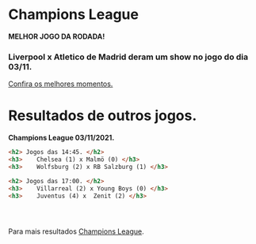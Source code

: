 <h1> Champions League </h1>

<strong> MELHOR JOGO DA RODADA! </strong> <h3> Liverpool x Atletico de Madrid deram um show no jogo do dia 03/11. </h3> [Confira os melhores momentos.](https://www.youtube.com/watch?v=EipAtzaSTqA)

<h1> Resultados de outros jogos. </h1>

<strong> Champions League 03/11/2021. </strong>

```markdown
<h2> Jogos das 14:45. </h2>
<h3> 	Chelsea (1) x Malmö (0) </h3>
<h3> 	Wolfsburg (2) x RB Salzburg (1) </h3>

<h2> Jogos das 17:00. </h2>
<h3> 	Villarreal (2) x Young Boys (0) </h3>
<h3> 	Juventus (4) x 	Zenit (2) </h3>





```

Para mais resultados [Champions League](https://ge.globo.com/futebol/futebol-internacional/liga-dos-campeoes/).


